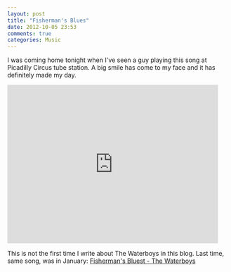 ```yaml
---
layout: post
title: "Fisherman's Blues"
date: 2012-10-05 23:53
comments: true
categories: Music
---
```


I was coming home tonight when I've seen a guy playing this song at Picadilly Circus tube station. A big smile has come to my face and it has definitely made my day.

<iframe width="480" height="360" src="http://www.youtube.com/embed/_VKouBHarIo" frameborder="0" allowfullscreen></iframe>

This is not the first time I write about The Waterboys in this blog. Last time, same song, was in January: [Fisherman's Bluest - The Waterboys](http://fuzzingtheweb.com/fishermans-blues-the-waterboys/ "old post")